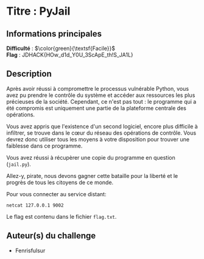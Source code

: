 # Titre : PyJail 

## Informations principales

**Difficulté** : $\color{green}{\textsf{Facile}}$ \
**Flag** : JDHACK{HOw_d1d_Y0U_3ScApE_th!S_JA1L} 

## Description

Après avoir réussi à compromettre le processus vulnérable Python, vous avez pu prendre 
le contrôle du système et accéder aux ressources les plus précieuses de la société. Cependant, ce n'est pas tout : le programme qui a été compromis est uniquement une 
partie de la plateforme centrale des opérations.

Vous avez appris que l'existence d'un second logiciel, encore plus difficile à
infiltrer, se trouve dans le cœur du réseau des opérations de contrôle. Vous devrez
donc utiliser tous les moyens à votre disposition pour trouver une faiblesse dans ce
programme.

Vous avez réussi à récupèrer une copie du programme en question (`jail.py`).

Allez-y, pirate, nous devons gagner cette bataille pour la liberté et le progrès de tous les citoyens de ce monde.

Pour vous connecter au service distant:
```
netcat 127.0.0.1 9002
```

Le flag est contenu dans le fichier `flag.txt`.

## Auteur(s) du challenge

- Fenrisfulsur



